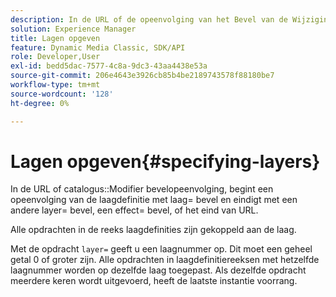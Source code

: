 ```yaml
---
description: In de URL of de opeenvolging van het Bevel van de Wijzigingsbevel van de catalogus, begint een opeenvolging van de laagdefinitie met laag= bevel en eindigt met een ander layer= bevel, een effect= bevel, of het eind van URL.
solution: Experience Manager
title: Lagen opgeven
feature: Dynamic Media Classic, SDK/API
role: Developer,User
exl-id: bedd5dac-7577-4c8a-9dc3-43aa4438e53a
source-git-commit: 206e4643e3926cb85b4be2189743578f88180be7
workflow-type: tm+mt
source-wordcount: '128'
ht-degree: 0%

---
```


# Lagen opgeven{#specifying-layers}

In de URL of catalogus::Modifier bevelopeenvolging, begint een opeenvolging van de laagdefinitie met laag= bevel en eindigt met een andere layer= bevel, een effect= bevel, of het eind van URL.

Alle opdrachten in de reeks laagdefinities zijn gekoppeld aan de laag.

Met de opdracht `layer=` geeft u een laagnummer op. Dit moet een geheel getal 0 of groter zijn. Alle opdrachten in laagdefinitiereeksen met hetzelfde laagnummer worden op dezelfde laag toegepast. Als dezelfde opdracht meerdere keren wordt uitgevoerd, heeft de laatste instantie voorrang.
